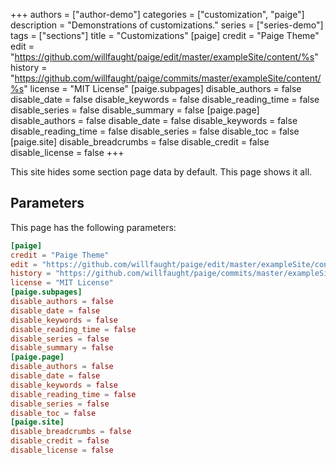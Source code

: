+++
authors = ["author-demo"]
categories = ["customization", "paige"]
description = "Demonstrations of customizations."
series = ["series-demo"]
tags = ["sections"]
title = "Customizations"
[paige]
credit = "Paige Theme"
edit = "https://github.com/willfaught/paige/edit/master/exampleSite/content/%s"
history = "https://github.com/willfaught/paige/commits/master/exampleSite/content/%s"
license = "MIT License"
[paige.subpages]
disable_authors = false
disable_date = false
disable_keywords = false
disable_reading_time = false
disable_series = false
disable_summary = false
[paige.page]
disable_authors = false
disable_date = false
disable_keywords = false
disable_reading_time = false
disable_series = false
disable_toc = false
[paige.site]
disable_breadcrumbs = false
disable_credit = false
disable_license = false
+++

This site hides some section page data by default. This page shows it all.

<!--more-->

## Parameters

This page has the following parameters:

```toml
[paige]
credit = "Paige Theme"
edit = "https://github.com/willfaught/paige/edit/master/exampleSite/content/%s"
history = "https://github.com/willfaught/paige/commits/master/exampleSite/content/%s"
license = "MIT License"
[paige.subpages]
disable_authors = false
disable_date = false
disable_keywords = false
disable_reading_time = false
disable_series = false
disable_summary = false
[paige.page]
disable_authors = false
disable_date = false
disable_keywords = false
disable_reading_time = false
disable_series = false
disable_toc = false
[paige.site]
disable_breadcrumbs = false
disable_credit = false
disable_license = false
```

